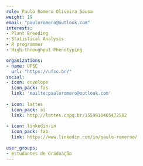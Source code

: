 ```yaml
---
role: Paulo Romero Oliveira Sousa
weight: 19
email: "pauloromero@outlook.com"
interests:
- Plant Breeding
- Statistical Analysis
- R programmer
- High-throughput Phenotyping

organizations:
- name: UFSC
  url: "https://ufsc.br/"
social:
- icon: envelope
  icon_pack: fas
  link: 'mailto:pauloromero@outlook.com'
  
- icon: lattes
  icon_pack: ai
  link: http://lattes.cnpq.br/1559810465472582
  
- icon: linkedin-in
  icon_pack: fab
  link: https://www.linkedin.com/in/paulo-romeroo/
 
user_groups:
- Estudantes de Graduação
---
```

